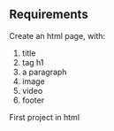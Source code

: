 ## Requirements

Create an html page, with:

1. title
2. tag h1
3. a paragraph
4. image
5. video
6. footer

First project in html
